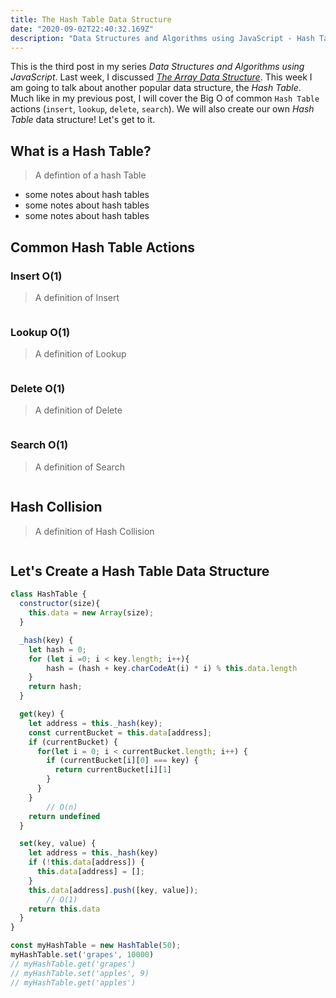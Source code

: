 ```yaml
---
title: The Hash Table Data Structure
date: "2020-09-02T22:40:32.169Z"
description: "Data Structures and Algorithms using JavaScript - Hash Tables"
---
```


This is the third post in my series _Data Structures and Algorithms using JavaScript_. Last week, I discussed [_The Array Data Structure_](https://www.martincartledge.io/array-data-structure/). This week I am going to talk about another popular data structure, the _Hash Table_. Much like in my previous post, I will cover the Big O of common `Hash Table` actions (`insert`, `lookup`, `delete`, `search`). We will also create our own _Hash Table_ data structure! Let's get to it.

## What is a Hash Table?

> A defintion of a hash Table

- some notes about hash tables
- some notes about hash tables
- some notes about hash tables

## Common Hash Table Actions

### Insert O(1)

> A definition of Insert

```js
```

### Lookup O(1)

> A definition of Lookup

```js
```

### Delete O(1)

> A definition of Delete

```js
```

### Search O(1)

> A definition of Search

```js
```

## Hash Collision

> A definition of Hash Collision

```js
```

## Let's Create a Hash Table Data Structure

```js
class HashTable {
  constructor(size){
    this.data = new Array(size);
  }

  _hash(key) {
    let hash = 0;
    for (let i =0; i < key.length; i++){
        hash = (hash + key.charCodeAt(i) * i) % this.data.length
    }
    return hash;
  }

  get(key) {
    let address = this._hash(key);
    const currentBucket = this.data[address];
    if (currentBucket) {
      for(let i = 0; i < currentBucket.length; i++) {
        if (currentBucket[i][0] === key) {
          return currentBucket[i][1]
        }
      }
    } 
		// O(n)
    return undefined
  }

  set(key, value) {
    let address = this._hash(key)
    if (!this.data[address]) {
      this.data[address] = [];
    }
    this.data[address].push([key, value]);
		// O(1)
    return this.data
  }
}

const myHashTable = new HashTable(50);
myHashTable.set('grapes', 10000)
// myHashTable.get('grapes')
// myHashTable.set('apples', 9)
// myHashTable.get('apples')
```
